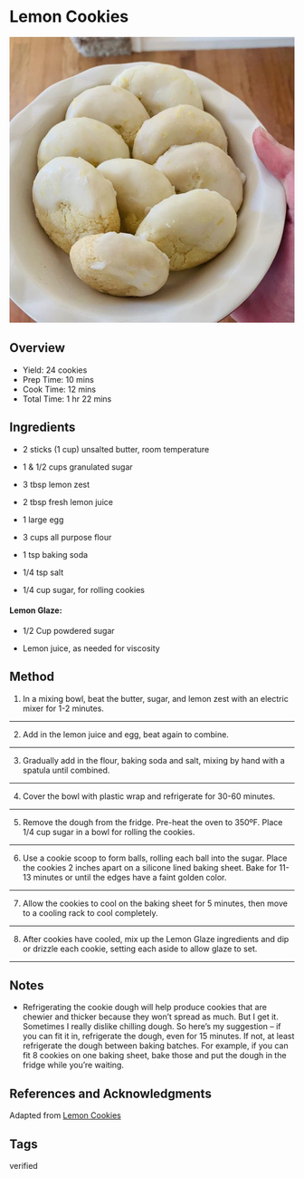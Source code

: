 # Lemon Cookies

<p align="center">
<img title="Lemon Cookies" src="../assets/lemon-cookies.jpg">
</p>

## Overview

- Yield: 24 cookies
- Prep Time: 10 mins
- Cook Time: 12 mins
- Total Time: 1 hr 22 mins

## Ingredients

- 2 sticks (1 cup) unsalted butter, room temperature

- 1 & 1/2 cups granulated sugar

- 3 tbsp lemon zest

- 2 tbsp fresh lemon juice

- 1 large egg

- 3 cups all purpose flour

- 1 tsp baking soda

- 1/4 tsp salt

- 1/4 cup sugar, for rolling cookies

#### Lemon Glaze:

- 1/2 Cup powdered sugar

- Lemon juice, as needed for viscosity

## Method

1. In a mixing bowl, beat the butter, sugar, and lemon zest with an electric mixer for 1-2 minutes.
---

2. Add in the lemon juice and egg, beat again to combine.
---

3. Gradually add in the flour, baking soda and salt, mixing by hand with a spatula until combined.
---

4. Cover the bowl with plastic wrap and refrigerate for 30-60 minutes.
---

5. Remove the dough from the fridge. Pre-heat the oven to 350ºF. Place 1/4 cup sugar in a bowl for rolling the cookies.
---

6. Use a cookie scoop to form balls, rolling each ball into the sugar. Place the cookies 2 inches apart on a silicone lined baking sheet. Bake for 11-13 minutes or until the edges have a faint golden color.
---

7. Allow the cookies to cool on the baking sheet for 5 minutes, then move to a cooling rack to cool completely.
---

8. After cookies have cooled, mix up the Lemon Glaze ingredients and dip or drizzle each cookie, setting each aside to allow glaze to set.
---

## Notes

- Refrigerating the cookie dough will help produce cookies that are chewier and thicker because they won’t spread as much. But I get it. Sometimes I really dislike chilling dough. So here’s my suggestion – if you can fit it in, refrigerate the dough, even for 15 minutes. If not, at least refrigerate the dough between baking batches. For example, if you can fit 8 cookies on one baking sheet, bake those and put the dough in the fridge while you’re waiting.

## References and Acknowledgments

Adapted from [Lemon Cookies](https://thefirstyearblog.com/lemon-sugar-cookies/)

## Tags
verified
